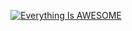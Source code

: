 [![Everything Is AWESOME](https://imgur.com/a/rPGTEhf)](https://www.youtube.com/watch?v=W4ZTa1c5kjk)
